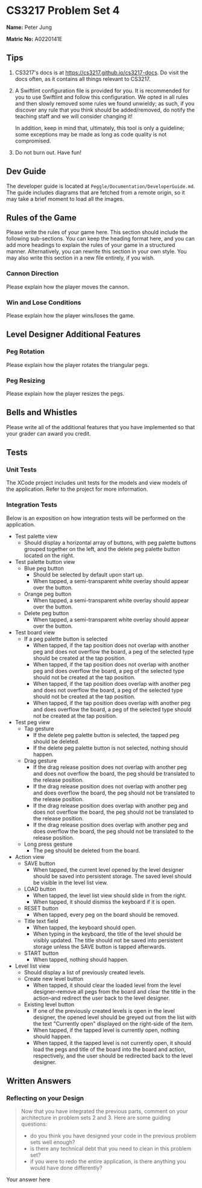 # CS3217 Problem Set 4

**Name:** Peter Jung

**Matric No:** A0220141E

## Tips
1. CS3217's docs is at https://cs3217.github.io/cs3217-docs. Do visit the docs often, as
   it contains all things relevant to CS3217.
2. A Swiftlint configuration file is provided for you. It is recommended for you
   to use Swiftlint and follow this configuration. We opted in all rules and
   then slowly removed some rules we found unwieldy; as such, if you discover
   any rule that you think should be added/removed, do notify the teaching staff
   and we will consider changing it!

   In addition, keep in mind that, ultimately, this tool is only a guideline;
   some exceptions may be made as long as code quality is not compromised.
3. Do not burn out. Have fun!

## Dev Guide
The developer guide is located at `Peggle/Documentation/DeveloperGuide.md`.
The guide includes diagrams that are fetched from a remote origin, so it
may take a brief moment to load all the images.

## Rules of the Game
Please write the rules of your game here. This section should include the
following sub-sections. You can keep the heading format here, and you can add
more headings to explain the rules of your game in a structured manner.
Alternatively, you can rewrite this section in your own style. You may also
write this section in a new file entirely, if you wish.

### Cannon Direction
Please explain how the player moves the cannon.

### Win and Lose Conditions
Please explain how the player wins/loses the game.

## Level Designer Additional Features

### Peg Rotation
Please explain how the player rotates the triangular pegs.

### Peg Resizing
Please explain how the player resizes the pegs.

## Bells and Whistles
Please write all of the additional features that you have implemented so that
your grader can award you credit.

## Tests

### Unit Tests
The XCode project includes unit tests for the models and view models of
the application. Refer to the project for more information.

### Integration Tests

Below is an exposition on how integration tests will be performed on the application.

- Test palette view
    - Should display a horizontal array of buttons, with peg palette buttons grouped together on the left, and the delete peg palette button located on the right.
- Test palette button view
    - Blue peg button
        - Should be selected by default upon start up.
        - When tapped, a semi-transparent white overlay should appear over the button.
    - Orange peg button
        - When tapped, a semi-transparent white overlay should appear over the button.
    - Delete peg button
        - When tapped, a semi-transparent white overlay should appear over the button.
- Test board view
    - If a peg palette button is selected
        - When tapped, if the tap position does not overlap with another peg and does not overflow the board, a peg of the selected type should be created at the tap position.
        - When tapped, if the tap position does not overlap with another peg and does overflow the board, a peg of the selected type should not be created at the tap position.
        - When tapped, if the tap position does overlap with another peg and does not overflow the board, a peg of the selected type should not be created at the tap position.
        - When tapped, if the tap position does overlap with another peg and does overflow the board, a peg of the selected type should not be created at the tap position.
- Test peg view
    - Tap gesture
        - If the delete peg palette button is selected, the tapped peg should be deleted.
        - If the delete peg palette button is not selected, nothing should happen.
    - Drag gesture
        - If the drag release position does not overlap with another peg and does not overflow the board, the peg should be translated to the release position.
        - If the drag release position does not overlap with another peg and does overflow the board, the peg should not be translated to the release position.
        - If the drag release position does overlap with another peg and does not overflow the board, the peg should not be translated to the release position.
        - If the drag release position does overlap with another peg and does overflow the board, the peg should not be translated to the release position.
    - Long press gesture
        - The peg should be deleted from the board.
- Action view
    - SAVE button
        - When tapped, the current level opened by the level designer should be saved into persistent storage. The saved level should be visible in the level list view.
    - LOAD button
        - When tapped, the level list view should slide in from the right.
        - When tapped, it should dismiss the keyboard if it is open.
    - RESET button
        - When tapped, every peg on the board should be removed.
    - Title text field
        - When tapped, the keyboard should open.
        - When typing in the keyboard, the title of the level should be visibly updated. The title should not be saved into persistent storage unless the SAVE button is tapped afterwards.
    - START button
        - When tapped, nothing should happen.
- Level list view
    - Should display a list of previously created levels.
    - Create new level button
        - When tapped, it should clear the loaded level from the level designer–remove all pegs from the board and clear the title in the action–and redirect the user back to the level designer.
    - Existing level button
        - If one of the previously created levels is open in the level designer, the opened level should be greyed out from the list with the text "Currently open" displayed on the right-side of the item.
        - When tapped, if the tapped level is currently open, nothing should happen.
        - When tapped, it the tapped level is not currently open, it should load the pegs and title of the board into the board and action, respectively, and the user should be redirected back to the level designer.

## Written Answers

### Reflecting on your Design
> Now that you have integrated the previous parts, comment on your architecture
> in problem sets 2 and 3. Here are some guiding questions:
> - do you think you have designed your code in the previous problem sets well
>   enough?
> - is there any technical debt that you need to clean in this problem set?
> - if you were to redo the entire application, is there anything you would
>   have done differently?

Your answer here
